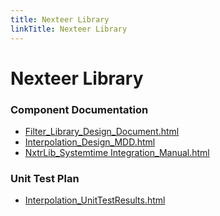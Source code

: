 ```yaml
---
title: Nexteer Library
linkTitle: Nexteer Library
---
```


# Nexteer Library
### Component Documentation

- [Filter_Library_Design_Document.html](doc/Filter_Library_Design_Document.html)
- [Interpolation_Design_MDD.html](doc/Interpolation_Design_MDD.html)
- [NxtrLib_Systemtime Integration_Manual.html](doc/NxtrLib_Systemtime%20Integration_Manual.html)

### Unit Test Plan

- [Interpolation_UnitTestResults.html](utp/Tessy/report/Interpolation_UnitTestResults.html)

